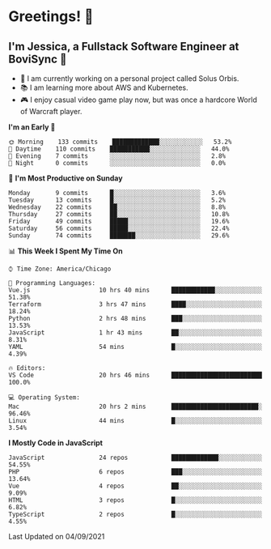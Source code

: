 # Greetings! 🧠

## I'm Jessica, a Fullstack Software Engineer at BoviSync 🐄

- 🌟 I am currently working on a personal project called Solus Orbis.
- 📚 I am learning more about AWS and Kubernetes.
- 🎮 I enjoy casual video game play now, but was once a hardcore World of Warcraft player.

<!--START_SECTION:waka-->
**I'm an Early 🐤** 

```text
🌞 Morning    133 commits    █████████████░░░░░░░░░░░░   53.2% 
🌆 Daytime    110 commits    ███████████░░░░░░░░░░░░░░   44.0% 
🌃 Evening    7 commits      ░░░░░░░░░░░░░░░░░░░░░░░░░   2.8% 
🌙 Night      0 commits      ░░░░░░░░░░░░░░░░░░░░░░░░░   0.0%

```
📅 **I'm Most Productive on Sunday** 

```text
Monday       9 commits      █░░░░░░░░░░░░░░░░░░░░░░░░   3.6% 
Tuesday      13 commits     █░░░░░░░░░░░░░░░░░░░░░░░░   5.2% 
Wednesday    22 commits     ██░░░░░░░░░░░░░░░░░░░░░░░   8.8% 
Thursday     27 commits     ██░░░░░░░░░░░░░░░░░░░░░░░   10.8% 
Friday       49 commits     █████░░░░░░░░░░░░░░░░░░░░   19.6% 
Saturday     56 commits     █████░░░░░░░░░░░░░░░░░░░░   22.4% 
Sunday       74 commits     ███████░░░░░░░░░░░░░░░░░░   29.6%

```


📊 **This Week I Spent My Time On** 

```text
⌚︎ Time Zone: America/Chicago

💬 Programming Languages: 
Vue.js                   10 hrs 40 mins      ████████████░░░░░░░░░░░░░   51.38% 
Terraform                3 hrs 47 mins       ████░░░░░░░░░░░░░░░░░░░░░   18.24% 
Python                   2 hrs 48 mins       ███░░░░░░░░░░░░░░░░░░░░░░   13.53% 
JavaScript               1 hr 43 mins        ██░░░░░░░░░░░░░░░░░░░░░░░   8.31% 
YAML                     54 mins             █░░░░░░░░░░░░░░░░░░░░░░░░   4.39%

🔥 Editors: 
VS Code                  20 hrs 46 mins      █████████████████████████   100.0%

💻 Operating System: 
Mac                      20 hrs 2 mins       ████████████████████████░   96.46% 
Linux                    44 mins             █░░░░░░░░░░░░░░░░░░░░░░░░   3.54%

```

**I Mostly Code in JavaScript** 

```text
JavaScript               24 repos            █████████████░░░░░░░░░░░░   54.55% 
PHP                      6 repos             ███░░░░░░░░░░░░░░░░░░░░░░   13.64% 
Vue                      4 repos             ██░░░░░░░░░░░░░░░░░░░░░░░   9.09% 
HTML                     3 repos             █░░░░░░░░░░░░░░░░░░░░░░░░   6.82% 
TypeScript               2 repos             █░░░░░░░░░░░░░░░░░░░░░░░░   4.55%

```



 Last Updated on 04/09/2021
<!--END_SECTION:waka-->

<!--
**jessikuh/jessikuh** is a ✨ _special_ ✨ repository because its `README.md` (this file) appears on your GitHub profile.

Here are some ideas to get you started:

- 🔭 I’m currently working on ...
- 🌱 I’m currently learning ...
- 👯 I’m looking to collaborate on ...
- 🤔 I’m looking for help with ...
- 💬 Ask me about ...
- 📫 How to reach me: ...
- 😄 Pronouns: ...
- ⚡ Fun fact: ...
-->
